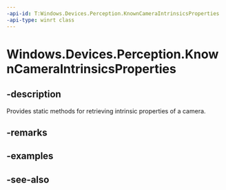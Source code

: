 ----api-id: T:Windows.Devices.Perception.KnownCameraIntrinsicsProperties
-api-type: winrt class
---<!-- Class syntax.public class KnownCameraIntrinsicsProperties --># Windows.Devices.Perception.KnownCameraIntrinsicsProperties## -descriptionProvides static methods for retrieving intrinsic properties of a camera.## -remarks## -examples## -see-also